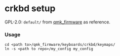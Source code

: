 # crkbd setup

GPL-2.0: `default/` from [qmk_firmware](https://github.com/qmk/qmk_firmware) as reference.

### Usage

```shell
cd <path to>/qmk_firmware/keyboards/crkbd/keymaps/
ln -s <path to repo>/my_config my_config
```
